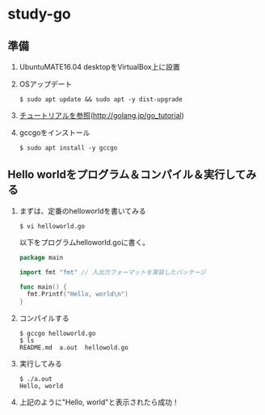 # study-go

## 準備
1. UbuntuMATE16.04 desktopをVirtualBox上に設置
2. OSアップデート  
   
   ```shell
   $ sudo apt update && sudo apt -y dist-upgrade
   ```
3. [チュートリアルを参照](http://golang.jp/go_tutorial)(http://golang.jp/go_tutorial)  
4. gccgoをインストール    
   
   ```shell
   $ sudo apt install -y gccgo
   ```
   
## Hello worldをプログラム＆コンパイル＆実行してみる
1. まずは、定番のhelloworldを書いてみる  
   ```shell
   $ vi helloworld.go
   ```
   以下をプログラムhelloworld.goに書く。  
   ```go
   package main
   
   import fmt "fmt" // 入出力フォーマットを実装したパッケージ
   
   func main() {
     fmt.Printf("Hello, world\n")
   }
   ```
2. コンパイルする  
   
   ```shell
   $ gccgo helloworld.go
   $ ls
   README.md  a.out  hellowold.go
   ```
3. 実行してみる  
   
   ```shell
   $ ./a.out
   Hello, world
   ```
4. 上記のように"Hello, world"と表示されたら成功！

